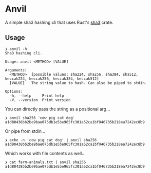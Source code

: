 # Anvil

A simple sha3 hashing cli that uses Rust's [sha3](https://docs.rs/sha3/latest/sha3/index.html) crate.

## Usage

```console
❯ anvil -h
Sha3 hashing cli.

Usage: anvil <METHOD> [VALUE]

Arguments:
  <METHOD>  [possible values: sha224, sha256, sha384, sha512, keccak224, keccak256, keccak384, keccak512]
  [VALUE]   The string value to hash. Can also be piped to stdin.

Options:
  -h, --help     Print help
  -V, --version  Print version
```

You can directly pass the string as a positional arg...
```console
❯ anvil sha256 'cow pig cat dog'
a1d80438bb2be9bae075db1e5be965fc301a52ca1bf046735b218ea7242ec8b9
```

Or pipe from stdin...

```console
❯ echo -n 'cow pig cat dog' | anvil sha256
a1d80438bb2be9bae075db1e5be965fc301a52ca1bf046735b218ea7242ec8b9
```

Which works with file contents as well...
```console
❯ cat farm-animals.txt | anvil sha256
a1d80438bb2be9bae075db1e5be965fc301a52ca1bf046735b218ea7242ec8b9
```